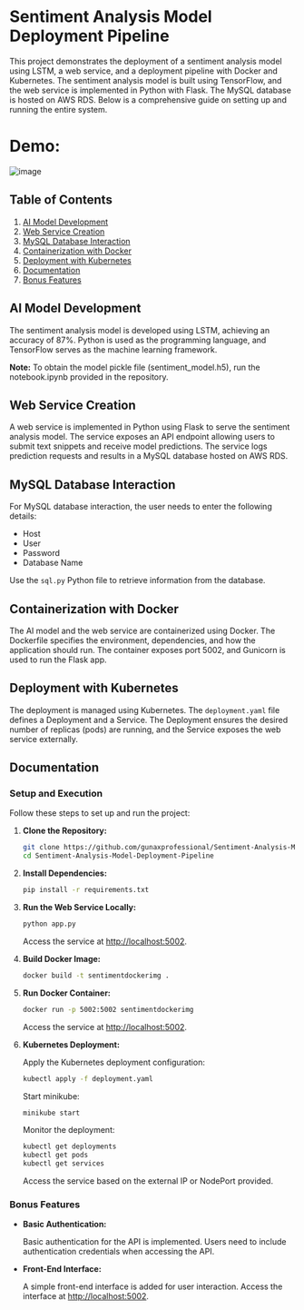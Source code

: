 # Sentiment Analysis Model Deployment Pipeline

This project demonstrates the deployment of a sentiment analysis model using LSTM, a web service, and a deployment pipeline with Docker and Kubernetes. The sentiment analysis model is built using TensorFlow, and the web service is implemented in Python with Flask. The MySQL database is hosted on AWS RDS. Below is a comprehensive guide on setting up and running the entire system.

# Demo:
![image](https://github.com/gunaxprofessional/Sentiment-Analysis-Model-Deployment-Pipeline/assets/66107066/f1f3cc54-a910-4197-a8d1-1219c51af1f8)


## Table of Contents

1. [AI Model Development](#ai-model-development)
2. [Web Service Creation](#web-service-creation)
3. [MySQL Database Interaction](#mysql-database-interaction)
4. [Containerization with Docker](#containerization-with-docker)
5. [Deployment with Kubernetes](#deployment-with-kubernetes)
6. [Documentation](#documentation)
7. [Bonus Features](#bonus-features)

## AI Model Development

The sentiment analysis model is developed using LSTM, achieving an accuracy of 87%. Python is used as the programming language, and TensorFlow serves as the machine learning framework.

**Note:** To obtain the model pickle file (sentiment_model.h5), run the notebook.ipynb provided in the repository.



## Web Service Creation

A web service is implemented in Python using Flask to serve the sentiment analysis model. The service exposes an API endpoint allowing users to submit text snippets and receive model predictions. The service logs prediction requests and results in a MySQL database hosted on AWS RDS.

## MySQL Database Interaction

For MySQL database interaction, the user needs to enter the following details:

- Host
- User
- Password
- Database Name

Use the `sql.py` Python file to retrieve information from the database.


## Containerization with Docker

The AI model and the web service are containerized using Docker. The Dockerfile specifies the environment, dependencies, and how the application should run. The container exposes port 5002, and Gunicorn is used to run the Flask app.

## Deployment with Kubernetes

The deployment is managed using Kubernetes. The `deployment.yaml` file defines a Deployment and a Service. The Deployment ensures the desired number of replicas (pods) are running, and the Service exposes the web service externally.

## Documentation

### Setup and Execution

Follow these steps to set up and run the project:

1. **Clone the Repository:**

   ```bash
   git clone https://github.com/gunaxprofessional/Sentiment-Analysis-Model-Deployment-Pipeline.git
   cd Sentiment-Analysis-Model-Deployment-Pipeline
   ```

2. **Install Dependencies:**

   ```bash
   pip install -r requirements.txt
   ```

3. **Run the Web Service Locally:**

   ```bash
   python app.py
   ```

   Access the service at [http://localhost:5002](http://localhost:5002).

4. **Build Docker Image:**

   ```bash
   docker build -t sentimentdockerimg .
   ```

5. **Run Docker Container:**

   ```bash
   docker run -p 5002:5002 sentimentdockerimg
   ```

   Access the service at [http://localhost:5002](http://localhost:5002).

6. **Kubernetes Deployment:**

   Apply the Kubernetes deployment configuration:

   ```bash
   kubectl apply -f deployment.yaml
   ```
    Start minikube:

     ```bash
     minikube start
     ```
     Monitor the deployment:
  
     ```bash
     kubectl get deployments
     kubectl get pods
     kubectl get services
     ```

   Access the service based on the external IP or NodePort provided.

### Bonus Features

- **Basic Authentication:**

  Basic authentication for the API is implemented. Users need to include authentication credentials when accessing the API.

- **Front-End Interface:**

  A simple front-end interface is added for user interaction. Access the interface at [http://localhost:5002](http://localhost:5002).
